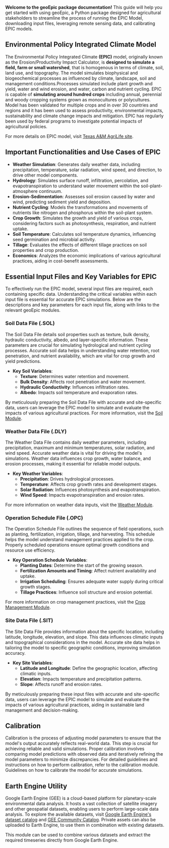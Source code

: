 **Welcome to the geoEpic package documentation!** This guide will help you get started with using geoEpic, a Python package designed for agricultural stakeholders to streamline the process of running the EPIC Model, downloading input files, leveraging remote sensing data, and calibrating EPIC models.

## **Environmental Policy Integrated Climate Model**

The Environmental Policy Integrated Climate **(EPIC)** model, originally known as the Erosion/Productivity Impact Calculator, is **designed to simulate a field, farm or small watershed**, that is homogenous in terms of climate, soil, land use, and topography. The model simulates biophysical and biogeochemical processes as influenced by climate, landscape, soil and management conditions.Processes simulated include plant growth and yield, water and wind erosion, and water, carbon and nutrient cycling. EPIC is capable of **simulating around hundred crops** including annual, perennial and woody cropping systems grown as monocultures or polycultures. Model has been validated for multiple crops and in over 30 countries and regions and it has been used to assess productivity, environmental impacts, sustainability and climate change impacts and mitigation. EPIC has regularly been used by federal programs to investigate potential impacts of agricultural policies.

For more details on EPIC model, visit [Texas A&M AgriLife site](https://epicapex.tamu.edu/about/epic/). 

## **Important Functionalities and Use Cases of EPIC**

- **Weather Simulation**: Generates daily weather data, including precipitation, temperature, solar radiation, wind speed, and direction, to drive other model components. 
- **Hydrology**: Simulates surface runoff, infiltration, percolation, and evapotranspiration to understand water movement within the soil-plant-atmosphere continuum.
- **Erosion-Sedimentation**: Assesses soil erosion caused by water and wind, predicting sediment yield and deposition.
- **Nutrient Cycling**: Models the transformations and movements of nutrients like nitrogen and phosphorus within the soil-plant system.
- **Crop Growth**: Simulates the growth and yield of various crops, considering factors such as photosynthesis, respiration, and nutrient uptake. 
- **Soil Temperature**: Calculates soil temperature dynamics, influencing seed germination and microbial activity.
- **Tillage**: Evaluates the effects of different tillage practices on soil properties and crop production.
- **Economics**: Analyzes the economic implications of various agricultural practices, aiding in cost-benefit assessments.

## **Essential Input Files and Key Variables for EPIC**

To effectively run the EPIC model, several input files are required, each containing specific data. Understanding the critical variables within each input file is essential for accurate EPIC simulations. Below are the descriptions and key parameters for each input file, along with links to the relevant geoEpic modules.

### **Soil Data File (.SOL)**

The Soil Data File details soil properties such as texture, bulk density, hydraulic conductivity, albedo, and layer-specific information. These parameters are crucial for simulating hydrological and nutrient cycling processes. Accurate soil data helps in understanding water retention, root penetration, and nutrient availability, which are vital for crop growth and yield predictions.

- **Key Soil Variables**:
    - **Texture**: Determines water retention and movement.
    - **Bulk Density**: Affects root penetration and water movement.
    - **Hydraulic Conductivity**: Influences infiltration rates.
    - **Albedo**: Impacts soil temperature and evaporation rates.

By meticulously preparing the Soil Data File with accurate and site-specific data, users can leverage the EPIC model to simulate and evaluate the impacts of various agricultural practices. For more information, visit the [Soil Module](./Soil.md).

### **Weather Data File (.DLY)**

The Weather Data File contains daily weather parameters, including precipitation, maximum and minimum temperatures, solar radiation, and wind speed. Accurate weather data is vital for driving the model's simulations. Weather data influences crop growth, water balance, and erosion processes, making it essential for reliable model outputs.

- **Key Weather Variables**:
    - **Precipitation**: Drives hydrological processes.
    - **Temperature**: Affects crop growth rates and development stages.
    - **Solar Radiation**: Influences photosynthesis and evapotranspiration.
    - **Wind Speed**: Impacts evapotranspiration and erosion rates.

For more information on weather data inputs, visit the [Weather Module](./Weather.md).

### **Operation Schedule File (.OPC)**

The Operation Schedule File outlines the sequence of field operations, such as planting, fertilization, irrigation, tillage, and harvesting. This schedule helps the model understand management practices applied to the crop. Properly scheduled operations ensure optimal growth conditions and resource use efficiency.

- **Key Operation Schedule Variables**:
    - **Planting Dates**: Determine the start of the growing season.
    - **Fertilization Amounts and Timing**: Affect nutrient availability and uptake.
    - **Irrigation Scheduling**: Ensures adequate water supply during critical growth stages.
    - **Tillage Practices**: Influence soil structure and erosion potential.

For more information on crop management practices, visit the [Crop Management Module](./OPC.md).

### **Site Data File (.SIT)**

The Site Data File provides information about the specific location, including latitude, longitude, elevation, and slope. This data influences climatic inputs and topographical considerations in the model. Accurate site data helps in tailoring the model to specific geographic conditions, improving simulation accuracy.

- **Key Site Variables**:
    - **Latitude and Longitude**: Define the geographic location, affecting climatic inputs.
    - **Elevation**: Impacts temperature and precipitation patterns.
    - **Slope**: Affects runoff and erosion rates.

By meticulously preparing these input files with accurate and site-specific data, users can leverage the EPIC model to simulate and evaluate the impacts of various agricultural practices, aiding in sustainable land management and decision-making.


## **Calibration**
Calibration is the process of adjusting model parameters to ensure that the model's output accurately reflects real-world data. This step is crucial for achieving reliable and valid simulations. Proper calibration involves comparing model predictions with observed data and iteratively refining the model parameters to minimize discrepancies. For detailed guidelines and instructions on how to perform calibration, refer to the calibration module.
Guidelines on how to calibrate the model for accurate simulations.

## **Earth Engine Utility**
Google Earth Engine (GEE) is a cloud-based platform for planetary-scale environmental data analysis. It hosts a vast collection of satellite imagery and other geospatial datasets, enabling users to perform large-scale data analysis. To explore the available datasets, visit [Google Earth Engine's dataset catalog](https://developers.google.com/earth-engine/datasets) and [GEE Community Catalog](https://gee-community-catalog.org/). Private assets can also be uploaded to Earth Engine, to use them in combination with existing datasets.

This module can be used to combine various datasets and extract the required timeseries directly from Google Earth Engine.
